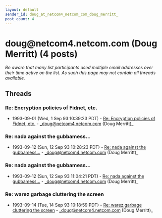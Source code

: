 ```yaml
---
layout: default
sender_id: doug_at_netcom4_netcom_com_doug_merritt_
post_count: 4
---
```


# doug<span>@</span>netcom4.netcom.com (Doug Merritt) (4 posts)

_Be aware that many list participants used multiple email addresses over their time active on the list. As such this page may not contain all threads available._

## Threads

### Re: Encryption policies of Fidnet, etc.
+ 1993-09-01 (Wed, 1 Sep 93 10:39:23 PDT) - [Re: Encryption policies of Fidnet, etc.](/archive/1993/09/25e5eeb68a7095b7232d0f92828f172c502d17d7398e85e3018c838610bd34bb) - _doug@netcom4.netcom.com (Doug Merritt)_

### Re: nada against the gubbamess...
+ 1993-09-12 (Sun, 12 Sep 93 10:28:23 PDT) - [Re: nada against the gubbamess...](/archive/1993/09/b441651803e114f6c38d30d5ad6141a50fe3962ad8e4e220e365a90786c9236b) - _doug@netcom4.netcom.com (Doug Merritt)_

### Re: nada against the gubbamess...
+ 1993-09-12 (Sun, 12 Sep 93 11:04:21 PDT) - [Re: nada against the gubbamess...](/archive/1993/09/66a70773ba2005fe8829ac7f66d97e5bc2b4dd2aa011ef25d673b4284d1a5b51) - _doug@netcom4.netcom.com (Doug Merritt)_

### Re: warez garbage cluttering  the  screen
+ 1993-09-14 (Tue, 14 Sep 93 10:18:59 PDT) - [Re: warez garbage cluttering  the  screen](/archive/1993/09/88f57658706aea2c7423fbfd63c67d4f884c2d92e504694b360be61f3384d79a) - _doug@netcom4.netcom.com (Doug Merritt)_

